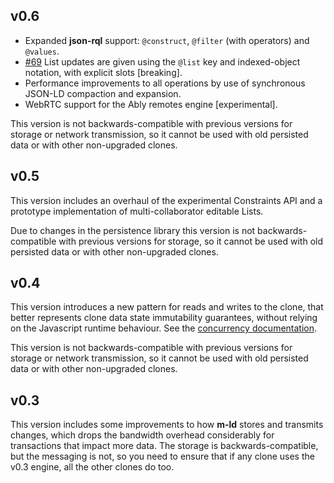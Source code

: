 ## v0.6
- Expanded **json-rql** support: `@construct`, `@filter` (with operators) and
  `@values`.
- [#69](https://github.com/m-ld/m-ld-js/issues/69) List updates are given using
  the `@list` key and indexed-object notation, with explicit slots [breaking].
- Performance improvements to all operations by use of synchronous JSON-LD
  compaction and expansion.
- WebRTC support for the Ably remotes engine [experimental].

This version is not backwards-compatible with previous versions for storage or
network transmission, so it cannot be used with old persisted data or with other
non-upgraded clones.

## v0.5
This version includes an overhaul of the experimental Constraints API and a
prototype implementation of multi-collaborator editable Lists.

Due to changes in the persistence library this version is not
backwards-compatible with previous versions for storage, so it cannot be used
with old persisted data or with other non-upgraded clones.

## v0.4
This version introduces a new pattern for reads and writes to the clone, that
better represents clone data state immutability guarantees, without relying on
the Javascript runtime behaviour. See the
[concurrency&nbsp;documentation](https://js.m-ld.org/#concurrency).

This version is not backwards-compatible with previous versions for storage or
network transmission, so it cannot be used with old persisted data or with other
non-upgraded clones.

## v0.3
This version includes some improvements to how **m-ld** stores and transmits
changes, which drops the bandwidth overhead considerably for transactions that
impact more data. The storage is backwards-compatible, but the messaging is not,
so you need to ensure that if any clone uses the v0.3 engine, all the other
clones do too.